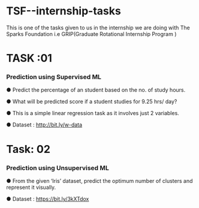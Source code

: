 # TSF--internship-tasks

This is one of the tasks given to us in the internship we are doing with The Sparks Foundation i.e GRIP(Graduate Rotational Internship Program )

# TASK :01

### Prediction using Supervised ML

● Predict the percentage of an student based on the no. of study hours.

● What will be predicted score if a student studies for 9.25 hrs/ day?

● This is a simple linear regression task as it involves just 2 variables.

● Dataset : http://bit.ly/w-data

# Task: 02

### Prediction using Unsupervised ML

● From the given ‘Iris’ dataset, predict the optimum number of clusters and represent it visually.

● Dataset : https://bit.ly/3kXTdox


